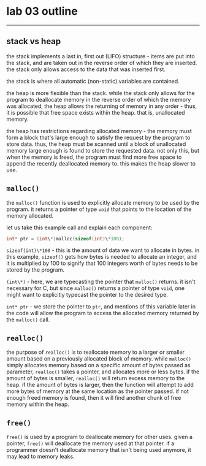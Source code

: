 # lab 03 outline

---

## stack vs heap

the stack implements a last in, first out (LIFO) structure - 
items are put into the stack, and are taken out in the reverse order of which they are inserted.
the stack only allows access to the data that was inserted first.

the stack is where all automatic (non-static) variables are contained.

the heap is more flexible than the stack. while the stack only allows for the program
to deallocate memory in the reverse order of which the memory was allocated, the heap
allows the returning of memory in any order - thus, it is possible that free space exists
within the heap. that is, unallocated memory.

the heap has restrictions regarding allocated memory - the memory must form a block
that's large enough to satisfy the request by the program to store data. thus,
the heap must be scanned until a block of unallocated memory large enough is found
to store the requested data. not only this, but when the memory is freed,
the program must find more free space to append the recently deallocated memory
to. this makes the heap slower to use.

## `malloc()`

the `malloc()` function is used to explicitly allocate memory to be used by the program.
it returns a pointer of type `void` that points to the location of the memory
allocated.

let us take this example call and explain each component:

```c
int* ptr = (int\*)malloc(sizeof(int)\*100);
```

`sizeof(int)\*100` - this is the amount of data we want to allocate in bytes.
in this example, `sizeof()` gets how bytes is needed to allocate an integer,
and it is multiplied by 100 to signify that 100 integers worth of bytes needs
to be stored by the program.

`(int\*)` - here, we are typecasting the pointer that `malloc()` returns.
it isn't necessary for C, but since `malloc()` returns a pointer of type
`void`, one might want to explicitly typecast the pointer to the desired
type.

`int* ptr` - we store the pointer to `ptr`, and mentions of this variable
later in the code will allow the program to access the allocated memory
returned by the `malloc()` call.

## `realloc()`

the purpose of `realloc()` is to reallocate memory to a larger or smaller
amount based on a previously allocated block of memory. while `malloc()`
simply allocates memory based on a specific amount of bytes passed as
parameter, `realloc()` takes a pointer, and allocates more or less bytes.
if the amount of bytes is smaller, `realloc()` will return excess memory
to the heap. if the amount of bytes is larger, then the function will
attempt to add more bytes of memory at the same location as the pointer
passed. if not enough freed memory is found, then it will find another
chunk of free memory within the heap.

## `free()`

`free()` is used by a program to deallocate memory for other uses.
given a pointer, `free()` will deallocate the memory used at that
pointer. if a programmer doesn't deallocate memory that isn't being
used anymore, it may lead to memory leaks.
